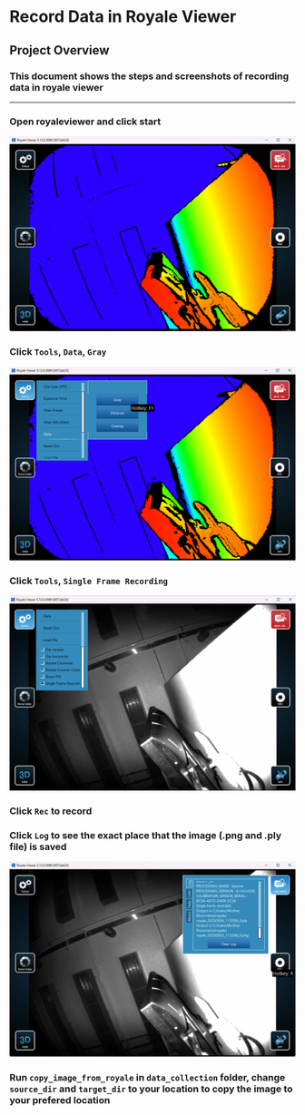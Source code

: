 # Record Data in Royale Viewer

## Project Overview

### This document shows the steps and screenshots of recording data in royale viewer
---

### Open royaleviewer and click start
![Project Screenshot](0709_screenshot/royale1.png)

### Click `Tools`, `Data`, `Gray`
![Project Screenshot](0709_screenshot/royale2.png)

### Click `Tools`, `Single Frame Recording`
![Project Screenshot](0709_screenshot/royale3.png)

### Click `Rec` to record

### Click `Log` to see the exact place that the image (.png and .ply file) is saved
![Project Screenshot](0709_screenshot/royale4.png)

### Run `copy_image_from_royale` in `data_collection` folder, change `source_dir` and `target_dir` to your location to copy the image to your prefered location


